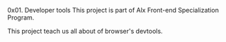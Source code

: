 0x01. Developer tools
This project is part of Alx Front-end Specialization Program.

This project teach us all about of browser's devtools.